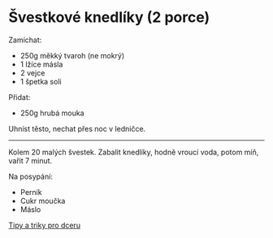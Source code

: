 # Švestkové knedlíky (2 porce)

Zamíchat:

* 250g měkký tvaroh (ne mokrý)
* 1 lžíce másla
* 2 vejce
* 1 špetka soli

Přidat:

* 250g hrubá mouka

Uhníst těsto, nechat přes noc v ledničce.

---

Kolem 20 malých švestek. Zabalit knedlíky, hodně vroucí voda, potom míň, vařit 7 minut.

Na posypání:

* Perník
* Cukr moučka
* Máslo

[Tipy a triky pro dceru](https://www.kucharkaprodceru.cz/ovocne-knedliky-tvarohove/)
